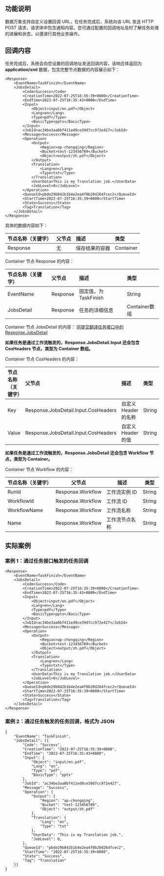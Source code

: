 ## 功能说明

数据万象支持自定义设置回调 URL，在任务完成后，系统向该 URL 发送 HTTP POST 请求，请求体中包含通知内容。您可通过配置的回调地址及时了解任务处理的进展和状态，以便进行其他业务操作。

## 回调内容

任务完成后，系统会向您设置的回调地址发送回调内容，该响应体返回为 **application/xml** 数据，包含完整节点数据的内容展示如下：

```plaintext
<Response>
    <EventName>TaskFinish</EventName>
    <JobsDetail>
        <Code>Success</Code>
        <CreationTime>2022-07-25T16:35:39+0800</CreationTime>
        <EndTime>2022-07-25T16:35:43+0800</EndTime>
        <Input>
            <Object>input/en.pdf</Object>
            <Lang>en</Lang>
            <Type>pdf</Type>
            <BasicType>pptx</BasicType>
        </Input>
        <JobId>ac34be3aa0bf411ed9ce39d7cc972e427</JobId>
        <Message>Success</Message>
        <Operation>
            <Output>
                <Region>ap-chongqing</Region>
                <Bucket>test-123456789</Bucket>
                <Object>output/zh.pdf</Object>
            </Output>
            <Translation>
                <Lang>en</Lang>
                <Type>txt</Type>
            </Translation>
            <UserData>This is my Translation job.</UserData>
            <JobLevel>0</JobLevel>
        </Operation>
        <QueueId>pbde29b842b1b4e2ea4f0b20d264fcec2</QueueId>
        <StartTime>2022-07-25T16:35:39+0800</StartTime>
        <State>Success</State>
        <Tag>Translation</Tag>
    </JobsDetail>
</Response>
```

具体的数据内容如下：

| 节点名称（关键字） | 父节点 | 描述           | 类型      |
| :----------------- | :----- | :------------- | :-------- |
| Response           | 无     | 保存结果的容器 | Container |

Container 节点 Response 的内容：

| 节点名称（关键字） | 父节点   | 描述           | 类型      |
| :----------------- | :------- | :------------- | :-------- |
| EventName          | Response | 固定值，为 TaskFinish    | String |
| JobsDetail         | Response | 任务的详细信息           | Container数组 |

Container 节点 JobsDetail 的内容：
<a href="https://cloud.tencent.com/document/product/460/77605#jobsDetail" target="_blank">同提交翻译任务接口中的 Response.JobsDetail</a>

**如果任务是通过工作流触发的，Response.JobsDetail.Input 还会包含 CosHeaders 节点，类型为 Container 数组。**

Container 节点 CosHeaders 的内容：

| 节点名称（关键字） | 父节点                               | 描述                | 类型   |
| :----------------- | :----------------------------------- | :------------------ | :----- |
| Key                | Response.JobsDetail.Input.CosHeaders | 自定义 Header 的名称  | String |
| Value              | Response.JobsDetail.Input.CosHeaders | 自定义 Header 的值 | String |

**如果任务是通过工作流触发的，Response.JobsDetail 还会包含 Workflow 节点，类型为 Container。**

Container 节点 Workflow 的内容：

| 节点名称（关键字） | 父节点                                    | 描述                                   | 类型   |
| ------------------ | ----------------------------------------- | -------------------------------------- | ------ |
| RunId              | Response.Workflow | 工作流实例 ID                    | String |
| WorkflowId         | Response.Workflow | 工作流 ID                       | String |
| WorkflowName       | Response.Workflow | 工作流名称                      | String |
| Name               | Response.Workflow | 工作流节点名称                   | String |

## 实际案例

### 案例 1：通过任务接口触发的任务回调

```plaintext
<Response>
    <EventName>TaskFinish</EventName>
    <JobsDetail>
        <Code>Success</Code>
        <CreationTime>2022-07-25T16:35:39+0800</CreationTime>
        <EndTime>2022-07-25T16:35:43+0800</EndTime>
        <Input>
            <Object>input/en.pdf</Object>
            <Lang>en</Lang>
            <Type>pdf</Type>
            <BasicType>pptx</BasicType>
        </Input>
        <JobId>ac34be3aa0bf411ed9ce39d7cc972e427</JobId>
        <Message>Success</Message>
        <Operation>
            <Output>
                <Region>ap-chongqing</Region>
                <Bucket>test-123456789</Bucket>
                <Object>output/zh.pdf</Object>
            </Output>
            <Translation>
                <Lang>en</Lang>
                <Type>txt</Type>
            </Translation>
            <UserData>This is my Translation job.</UserData>
            <JobLevel>0</JobLevel>
        </Operation>
        <QueueId>pbde29b842b1b4e2ea4f0b20d264fcec2</QueueId>
        <StartTime>2022-07-25T16:35:39+0800</StartTime>
        <State>Success</State>
        <Tag>Translation</Tag>
    </JobsDetail>
</Response>
```

### 案例 2：通过任务触发的任务回调，格式为 JSON

```plaintext
{
    "EventName": "TaskFinish",
    "JobsDetail": [{
        "Code": "Success",
        "CreationTime": "2022-07-25T16:35:39+0800",
        "EndTime": "2022-07-25T16:35:43+0800",
        "Input": {
            "Object": "input/en.pdf",
            "Lang": "en",
            "Type": "pdf",
            "BasicType": "pptx"
        },
        "JobId": "ac34be3aa0bf411ed9ce39d7cc972e427",
        "Message": "Success",
        "Operation": {
            "Output": {
                "Region": "ap-chongqing",
                "Bucket": "test-123456789",
                "Object": "output/zh.pdf"
            },
            "Translation": {
                "Lang": "en",
                "Type": "txt"
            },
            "UserData": "This is my Translation job.",
            "JobLevel": 0,
        },
        "QueueId": "pbde29b842b1b4e2ea4f0b20d264fcec2",
        "StartTime": "2022-07-25T16:35:39+0800",
        "State": "Success",
        "Tag": "Translation"
    }]
}
```
